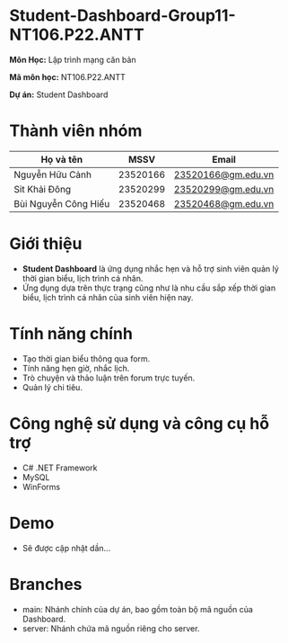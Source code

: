 # Student-Dashboard-Group11-NT106.P22.ANTT

**Môn Học:** Lập trình mạng căn bản

**Mã môn học:** NT106.P22.ANTT

**Dự án:** Student Dashboard

# Thành viên nhóm
| Họ và tên               | MSSV     | Email                      |
|-------------------------|----------|----------------------------|
| Nguyễn Hữu Cảnh         | 23520166 | [23520166@gm.edu.vn](mailto:23520166@gm.edu.vn) |
| Sit Khải Đông           | 23520299 | [23520299@gm.edu.vn](mailto:23520299@gm.edu.vn) |
| Bùi Nguyễn Công Hiếu    | 23520468 | [23520468@gm.edu.vn](mailto:23520468@gm.edu.vn) |

# Giới thiệu
- **Student Dashboard** là ứng dụng nhắc hẹn và hỗ trợ sinh viên quản lý thời gian biểu, lịch trình cá nhân.
- Ứng dụng dựa trên thực trạng cũng như là nhu cầu sắp xếp thời gian biểu, lịch trình cá nhân của sinh viên hiện nay.

# Tính năng chính
- Tạo thời gian biểu thông qua form.
- Tính năng hẹn giờ, nhắc lịch.
- Trò chuyện và thảo luận trên forum trực tuyến.
- Quản lý chi tiêu.

# Công nghệ sử dụng và công cụ hỗ trợ 
- C# .NET Framework
- MySQL
- WinForms
  
# Demo
- Sẽ được cập nhật dần...

# Branches
- main: Nhánh chính của dự án, bao gồm toàn bộ mã nguồn của Dashboard.
- server: Nhánh chứa mã nguồn riêng cho server.